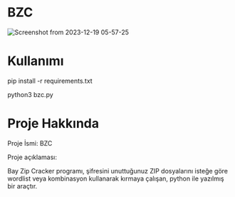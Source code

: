 # BZC
![Screenshot from 2023-12-19 05-57-25](https://github.com/baycpp/BZC/assets/124257665/f84fe420-07d6-44ef-a788-8a0e7847e355)

# Kullanımı
pip install -r requirements.txt

python3 bzc.py

# Proje Hakkında
Proje İsmi: BZC

Proje açıklaması:

Bay Zip Cracker programı, şifresini unuttuğunuz ZIP dosyalarını isteğe göre wordlist veya kombinasyon kullanarak kırmaya çalışan, python ile yazılmış bir araçtır.
